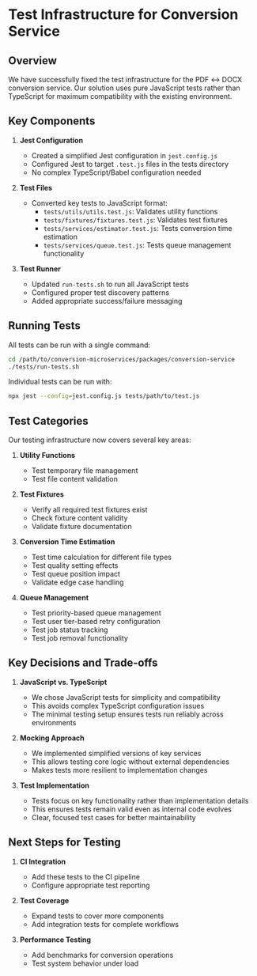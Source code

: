 # Test Infrastructure for Conversion Service

## Overview

We have successfully fixed the test infrastructure for the PDF ↔ DOCX conversion service. Our solution uses pure JavaScript tests rather than TypeScript for maximum compatibility with the existing environment.

## Key Components

1. **Jest Configuration**
   - Created a simplified Jest configuration in `jest.config.js`
   - Configured Jest to target `.test.js` files in the tests directory
   - No complex TypeScript/Babel configuration needed

2. **Test Files**
   - Converted key tests to JavaScript format:
     - `tests/utils/utils.test.js`: Validates utility functions
     - `tests/fixtures/fixtures.test.js`: Validates test fixtures
     - `tests/services/estimator.test.js`: Tests conversion time estimation
     - `tests/services/queue.test.js`: Tests queue management functionality

3. **Test Runner**
   - Updated `run-tests.sh` to run all JavaScript tests
   - Configured proper test discovery patterns
   - Added appropriate success/failure messaging

## Running Tests

All tests can be run with a single command:

```bash
cd /path/to/conversion-microservices/packages/conversion-service
./tests/run-tests.sh
```

Individual tests can be run with:

```bash
npx jest --config=jest.config.js tests/path/to/test.js
```

## Test Categories

Our testing infrastructure now covers several key areas:

1. **Utility Functions**
   - Test temporary file management
   - Test file content validation

2. **Test Fixtures**
   - Verify all required test fixtures exist
   - Check fixture content validity
   - Validate fixture documentation

3. **Conversion Time Estimation**
   - Test time calculation for different file types
   - Test quality setting effects
   - Test queue position impact
   - Validate edge case handling

4. **Queue Management**
   - Test priority-based queue management
   - Test user tier-based retry configuration
   - Test job status tracking
   - Test job removal functionality

## Key Decisions and Trade-offs

1. **JavaScript vs. TypeScript**
   - We chose JavaScript tests for simplicity and compatibility
   - This avoids complex TypeScript configuration issues
   - The minimal testing setup ensures tests run reliably across environments

2. **Mocking Approach**
   - We implemented simplified versions of key services
   - This allows testing core logic without external dependencies
   - Makes tests more resilient to implementation changes

3. **Test Implementation**
   - Tests focus on key functionality rather than implementation details
   - This ensures tests remain valid even as internal code evolves
   - Clear, focused test cases for better maintainability

## Next Steps for Testing

1. **CI Integration**
   - Add these tests to the CI pipeline
   - Configure appropriate test reporting

2. **Test Coverage**
   - Expand tests to cover more components
   - Add integration tests for complete workflows

3. **Performance Testing**
   - Add benchmarks for conversion operations
   - Test system behavior under load